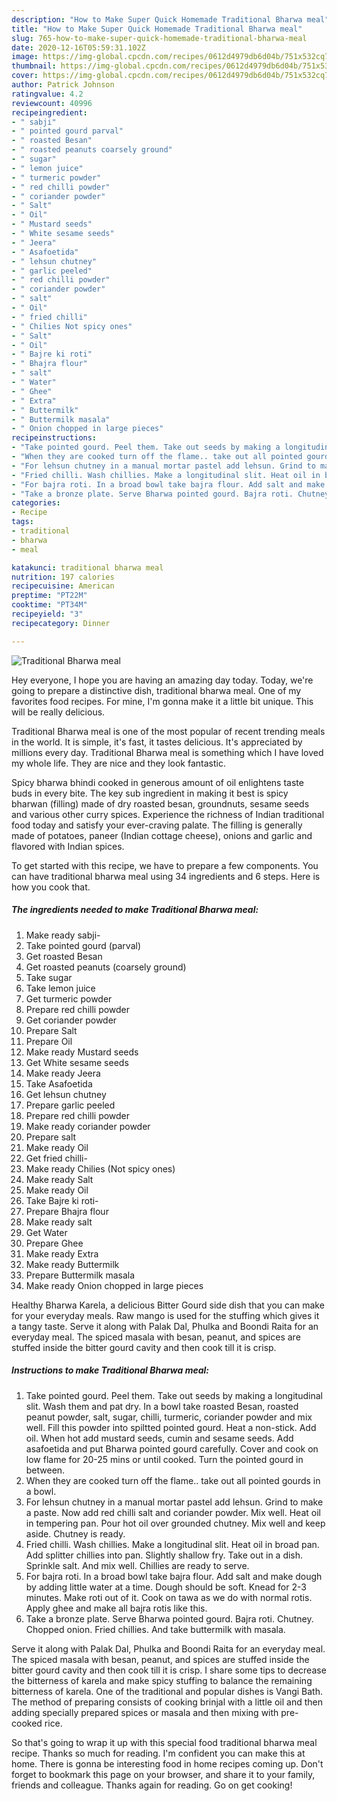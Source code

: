 ```yaml
---
description: "How to Make Super Quick Homemade Traditional Bharwa meal"
title: "How to Make Super Quick Homemade Traditional Bharwa meal"
slug: 765-how-to-make-super-quick-homemade-traditional-bharwa-meal
date: 2020-12-16T05:59:31.102Z
image: https://img-global.cpcdn.com/recipes/0612d4979db6d04b/751x532cq70/traditional-bharwa-meal-recipe-main-photo.jpg
thumbnail: https://img-global.cpcdn.com/recipes/0612d4979db6d04b/751x532cq70/traditional-bharwa-meal-recipe-main-photo.jpg
cover: https://img-global.cpcdn.com/recipes/0612d4979db6d04b/751x532cq70/traditional-bharwa-meal-recipe-main-photo.jpg
author: Patrick Johnson
ratingvalue: 4.2
reviewcount: 40996
recipeingredient:
- " sabji"
- " pointed gourd parval"
- " roasted Besan"
- " roasted peanuts coarsely ground"
- " sugar"
- " lemon juice"
- " turmeric powder"
- " red chilli powder"
- " coriander powder"
- " Salt"
- " Oil"
- " Mustard seeds"
- " White sesame seeds"
- " Jeera"
- " Asafoetida"
- " lehsun chutney"
- " garlic peeled"
- " red chilli powder"
- " coriander powder"
- " salt"
- " Oil"
- " fried chilli"
- " Chilies Not spicy ones"
- " Salt"
- " Oil"
- " Bajre ki roti"
- " Bhajra flour"
- " salt"
- " Water"
- " Ghee"
- " Extra"
- " Buttermilk"
- " Buttermilk masala"
- " Onion chopped in large pieces"
recipeinstructions:
- "Take pointed gourd. Peel them. Take out seeds by making a longitudinal slit. Wash them and pat dry. In a bowl take roasted Besan, roasted peanut powder, salt, sugar, chilli, turmeric, coriander powder and mix well. Fill this powder into spiltted pointed gourd. Heat a non-stick. Add oil. When hot add mustard seeds, cumin and sesame seeds. Add asafoetida and put Bharwa pointed gourd carefully. Cover and cook on low flame for 20-25 mins or until cooked. Turn the pointed gourd in between."
- "When they are cooked turn off the flame.. take out all pointed gourds in a bowl."
- "For lehsun chutney in a manual mortar pastel add lehsun. Grind to make a paste. Now add red chilli salt and coriander powder. Mix well. Heat oil in tempering pan. Pour hot oil over grounded chutney. Mix well and keep aside. Chutney is ready."
- "Fried chilli. Wash chillies. Make a longitudinal slit. Heat oil in broad pan. Add splitter chillies into pan. Slightly shallow fry. Take out in a dish. Sprinkle salt. And mix well. Chillies are ready to serve."
- "For bajra roti. In a broad bowl take bajra flour. Add salt and make dough by adding little water at a time. Dough should be soft. Knead for 2-3 minutes. Make roti out of it. Cook on tawa as we do with normal rotis. Apply ghee and make all bajra rotis like this."
- "Take a bronze plate. Serve Bharwa pointed gourd. Bajra roti. Chutney. Chopped onion. Fried chillies. And take buttermilk with masala."
categories:
- Recipe
tags:
- traditional
- bharwa
- meal

katakunci: traditional bharwa meal 
nutrition: 197 calories
recipecuisine: American
preptime: "PT22M"
cooktime: "PT34M"
recipeyield: "3"
recipecategory: Dinner

---
```



![Traditional Bharwa meal](https://img-global.cpcdn.com/recipes/0612d4979db6d04b/751x532cq70/traditional-bharwa-meal-recipe-main-photo.jpg)

Hey everyone, I hope you are having an amazing day today. Today, we're going to prepare a distinctive dish, traditional bharwa meal. One of my favorites food recipes. For mine, I'm gonna make it a little bit unique. This will be really delicious.

Traditional Bharwa meal is one of the most popular of recent trending meals in the world. It is simple, it's fast, it tastes delicious. It's appreciated by millions every day. Traditional Bharwa meal is something which I have loved my whole life. They are nice and they look fantastic.

Spicy bharwa bhindi cooked in generous amount of oil enlightens taste buds in every bite. The key sub ingredient in making it best is spicy bharwan (filling) made of dry roasted besan, groundnuts, sesame seeds and various other curry spices. Experience the richness of Indian traditional food today and satisfy your ever-craving palate. The filling is generally made of potatoes, paneer (Indian cottage cheese), onions and garlic and flavored with Indian spices.


To get started with this recipe, we have to prepare a few components. You can have traditional bharwa meal using 34 ingredients and 6 steps. Here is how you cook that.

<!--inarticleads1-->

##### The ingredients needed to make Traditional Bharwa meal:

1. Make ready  sabji-
1. Take  pointed gourd (parval)
1. Get  roasted Besan
1. Get  roasted peanuts (coarsely ground)
1. Take  sugar
1. Take  lemon juice
1. Get  turmeric powder
1. Prepare  red chilli powder
1. Get  coriander powder
1. Prepare  Salt
1. Prepare  Oil
1. Make ready  Mustard seeds
1. Get  White sesame seeds
1. Make ready  Jeera
1. Take  Asafoetida
1. Get  lehsun chutney
1. Prepare  garlic peeled
1. Prepare  red chilli powder
1. Make ready  coriander powder
1. Prepare  salt
1. Make ready  Oil
1. Get  fried chilli-
1. Make ready  Chilies (Not spicy ones)
1. Make ready  Salt
1. Make ready  Oil
1. Take  Bajre ki roti-
1. Prepare  Bhajra flour
1. Make ready  salt
1. Get  Water
1. Prepare  Ghee
1. Make ready  Extra
1. Make ready  Buttermilk
1. Prepare  Buttermilk masala
1. Make ready  Onion chopped in large pieces


Healthy Bharwa Karela, a delicious Bitter Gourd side dish that you can make for your everyday meals. Raw mango is used for the stuffing which gives it a tangy taste. Serve it along with Palak Dal, Phulka and Boondi Raita for an everyday meal. The spiced masala with besan, peanut, and spices are stuffed inside the bitter gourd cavity and then cook till it is crisp. 

<!--inarticleads2-->

##### Instructions to make Traditional Bharwa meal:

1. Take pointed gourd. Peel them. Take out seeds by making a longitudinal slit. Wash them and pat dry. In a bowl take roasted Besan, roasted peanut powder, salt, sugar, chilli, turmeric, coriander powder and mix well. Fill this powder into spiltted pointed gourd. Heat a non-stick. Add oil. When hot add mustard seeds, cumin and sesame seeds. Add asafoetida and put Bharwa pointed gourd carefully. Cover and cook on low flame for 20-25 mins or until cooked. Turn the pointed gourd in between.
1. When they are cooked turn off the flame.. take out all pointed gourds in a bowl.
1. For lehsun chutney in a manual mortar pastel add lehsun. Grind to make a paste. Now add red chilli salt and coriander powder. Mix well. Heat oil in tempering pan. Pour hot oil over grounded chutney. Mix well and keep aside. Chutney is ready.
1. Fried chilli. Wash chillies. Make a longitudinal slit. Heat oil in broad pan. Add splitter chillies into pan. Slightly shallow fry. Take out in a dish. Sprinkle salt. And mix well. Chillies are ready to serve.
1. For bajra roti. In a broad bowl take bajra flour. Add salt and make dough by adding little water at a time. Dough should be soft. Knead for 2-3 minutes. Make roti out of it. Cook on tawa as we do with normal rotis. Apply ghee and make all bajra rotis like this.
1. Take a bronze plate. Serve Bharwa pointed gourd. Bajra roti. Chutney. Chopped onion. Fried chillies. And take buttermilk with masala.


Serve it along with Palak Dal, Phulka and Boondi Raita for an everyday meal. The spiced masala with besan, peanut, and spices are stuffed inside the bitter gourd cavity and then cook till it is crisp. I share some tips to decrease the bitterness of karela and make spicy stuffing to balance the remaining bitterness of karela. One of the traditional and popular dishes is Vangi Bath. The method of preparing consists of cooking brinjal with a little oil and then adding specially prepared spices or masala and then mixing with pre-cooked rice. 

So that's going to wrap it up with this special food traditional bharwa meal recipe. Thanks so much for reading. I'm confident you can make this at home. There is gonna be interesting food in home recipes coming up. Don't forget to bookmark this page on your browser, and share it to your family, friends and colleague. Thanks again for reading. Go on get cooking!
